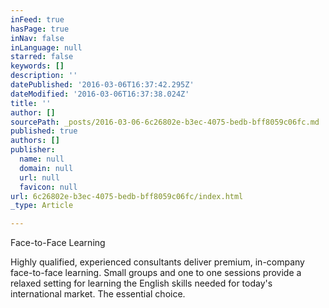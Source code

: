 ```yaml
---
inFeed: true
hasPage: true
inNav: false
inLanguage: null
starred: false
keywords: []
description: ''
datePublished: '2016-03-06T16:37:42.295Z'
dateModified: '2016-03-06T16:37:38.024Z'
title: ''
author: []
sourcePath: _posts/2016-03-06-6c26802e-b3ec-4075-bedb-bff8059c06fc.md
published: true
authors: []
publisher:
  name: null
  domain: null
  url: null
  favicon: null
url: 6c26802e-b3ec-4075-bedb-bff8059c06fc/index.html
_type: Article

---
```

Face-to-Face Learning 

Highly qualified, experienced consultants deliver premium, in-company face-to-face learning. Small groups and one to one sessions provide a relaxed setting for learning the English skills needed for today's international market. The essential choice.